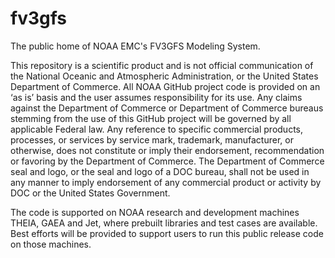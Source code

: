 # fv3gfs
The public home of NOAA EMC's FV3GFS Modeling System.

This repository is a scientific product and is not official communication of the National Oceanic and Atmospheric Administration, or the United States Department of Commerce. All NOAA GitHub project code is provided on an ‘as is’ basis and the user assumes responsibility for its use. Any claims against the Department of Commerce or Department of Commerce bureaus stemming from the use of this GitHub project will be governed by all applicable Federal law. Any reference to specific commercial products, processes, or services by service mark, trademark, manufacturer, or otherwise, does not constitute or imply their endorsement, recommendation or
favoring by the Department of Commerce. The Department of Commerce seal and logo, or the seal and logo of a DOC bureau, shall not be used in any manner to imply endorsement of any commercial product or activity by DOC or the United States Government.

The code is supported on NOAA research and development machines THEIA, GAEA and Jet, where prebuilt libraries and test cases are available. Best efforts will be provided to support users to run this public release code on those machines.
